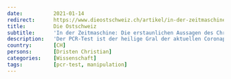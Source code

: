 ```yaml
---
date:          2021-01-14
redirect:      https://www.dieostschweiz.ch/artikel/in-der-zeitmaschine-die-erstaunlichen-aussagen-des-christian-drosten-NYKlKYl
title:         Die Ostschweiz
subtitle:      'In der Zeitmaschine: Die erstaunlichen Aussagen des Christian Drosten'
description:   'Der PCR-Test ist der heilige Gral der aktuellen Coronapolitik. Von ihm werden die Fallzahlen abgeleitet, die danach für den Reproduktionswert sorgen und jede Massnahme rechtfertigen. Eine Zeitreise zeigt, dass selbst die Vordenker dieser Massnahmen einst den PCR-Test stark hinterfragten.'
country:       [CH]
persons:       [Dristen Christian]
categories:    [Wissenschaft]
tags:          [pcr-test, manipulation]
---
```

